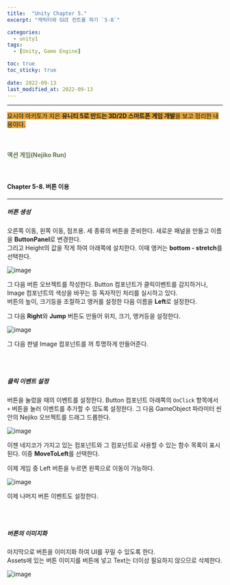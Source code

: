 ```yaml
---
title:  "Unity Chapter 5."
excerpt: "캐릭터와 GUI 컨트롤 하기 `5-8`"

categories:
  - unity1
tags:
  - [Unity, Game Engine]

toc: true
toc_sticky: true
 
date: 2022-09-13
last_modified_at: 2022-09-13
---
```

---
<span style="background-color:#E2A63B">요시야 마키토가 지은 **유니티 5로 만드는 3D/2D 스마트폰 게임 개발**을 보고 정리한 내용이다.</span>  
<br>
<br>
<br> 
**<span style="color:#5E784F">액션 게임(Nejiko Run)</span>**  
<br>
<br>

#### Chapter 5-8. 버튼 이용  
---

##### 버튼 생성 

오른쪽 이동, 왼쪽 이동, 점프용. 세 종류의 버튼을 준비한다. 새로운 패널을 만들고 이름을 **ButtonPanel**로 변경한다.  
그리고 Height의 값을 작게 하여 아래쪽에 설치한다. 이때 앵커는 **bottom - stretch**를 선택한다.  

![image](https://user-images.githubusercontent.com/106606698/189881592-0ef4d0d8-52aa-42bb-96d9-16bbc8a5dfe4.png)

그 다음 버튼 오브젝트를 작성한다. Button 컴포넌트가 클릭이벤트를 감지하거나, Image 컴포넌트의 색상을 바꾸는 등 독자적인 처리를 실시하고 있다.  
버튼의 높이, 크기등을 조절하고 앵커를 설정한 다음 이름을 **Left**로 설정한다.  

그 다음 **Right**와 **Jump** 버튼도 만들어 위치, 크기, 앵커등을 설정한다. 

![image](https://user-images.githubusercontent.com/106606698/189883376-abc7d496-8812-4935-b09e-7eb657f5eeff.png)

그 다음 판넬 Image 컴포넌트를 꺼 투명하게 만들어준다.  

<br>
<br>

##### 클릭 이벤트 설정    

버튼을 눌렀을 때의 이벤트를 설정한다. Button 컴포넌트 아래쪽의 `OnClick` 항목에서 `+` 버튼을 눌러 이벤트를 추가할 수 있도록 설정한다. 그 다음 GameObject 파라미터 씬 안의 Nejiko 오브젝트를 드래그 드롭한다.  

![image](https://user-images.githubusercontent.com/106606698/189884213-8422ac54-79b6-4b52-92ee-5ee1db3509da.png)

이젠 네지코가 가지고 있는 컴포넌트와 그 컴포넌트로 사용할 수 있는 함수 목록이 표시된다. 이중 **MoveToLeft**를 선택한다.  

이제 게임 중 Left 버튼을 누르면 왼쪽으로 이동이 가능하다.  

![image](https://user-images.githubusercontent.com/106606698/189884506-06b17bfb-3002-4014-b1a0-fd6509419571.png)

이제 나머지 버튼 이벤트도 설정한다.  

<br>
<br>

##### 버튼의 이미지화 

마지막으로 버튼을 이미지화 하여 UI를 꾸밀 수 있도록 한다.  
Assets에 있는 버튼 이미지를 버튼에 넣고 Text는 더이상 필요하지 않으므로 삭제한다.  

![image](https://user-images.githubusercontent.com/106606698/189885600-073f0901-cffe-46a3-9acc-65e047ecce94.png)